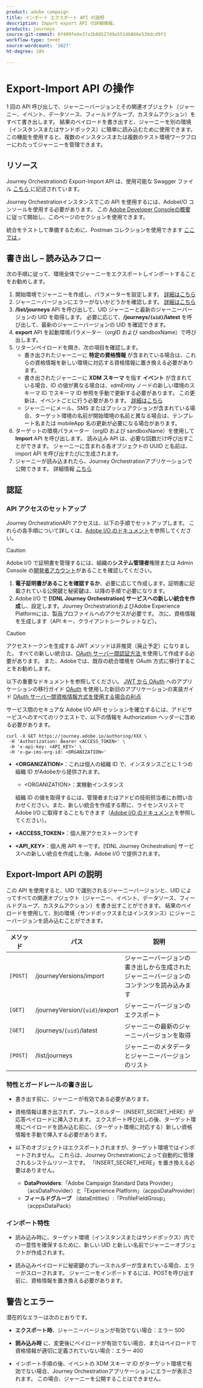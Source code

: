 ```yaml
---
product: adobe campaign
title: インポート エクスポート API の説明
description: Import export API の詳細情報。
products: journeys
source-git-commit: 8f409fe6e37a3b80527d9a5514b066e539dcd9f3
workflow-type: tm+mt
source-wordcount: '1027'
ht-degree: 18%

---
```



# Export-Import API の操作

1 回の API 呼び出しで、ジャーニーバージョンとその関連オブジェクト（ジャーニー、イベント、データソース、フィールドグループ、カスタムアクション）をすべて書き出します。 結果のペイロードを書き出すと、ジャーニーを別の環境（インスタンスまたはサンドボックス）に簡単に読み込むために使用できます。
この機能を使用すると、複数のインスタンスまたは複数のテスト環境ワークフローにわたってジャーニーを管理できます。


## リソース

Journey Orchestrationの Export-Import API は、使用可能な Swagger ファイル [ こちら ](https://adobedocs.github.io/JourneyAPI/docs/) に記述されています。

Journey Orchestrationインスタンスでこの API を使用するには、AdobeI/O コンソールを使用する必要があります。 この [Adobe Developer Consoleの概要 ](https://www.adobe.io/apis/experienceplatform/console/docs.html#!AdobeDocs/adobeio-console/master/getting-started.md) に従って開始し、このページのセクションを使用できます。

統合をテストして準備するために、Postman コレクションを使用できます [ ここでは ](https://raw.githubusercontent.com/AdobeDocs/JourneyAPI/master/postman-collections/Journey-Orchestration_Export-import-API_postman-collection.json)。


## 書き出し – 読み込みフロー

次の手順に従って、環境全体でジャーニーをエクスポートしインポートすることをお勧めします。

1. 開始環境でジャーニーを作成し、パラメーターを設定します。 [ 詳細はこちら ](https://experienceleague.adobe.com/docs/journeys/using/building-journeys/about-journey-building/journey.html)
1. ジャーニーバージョンにエラーがないかどうかを確認します。 [ 詳細はこちら ](https://experienceleague.adobe.com/docs/journeys/using/building-journeys/testing-the-journey.html)
1. **/list/journeys** API を呼び出して、UID ジャーニーと最新のジャーニーバージョンの UID を取得します。 必要に応じて、**/journeys/`{uid}`/latest** を呼び出して、最新のジャーニーバージョンの UID を確認できます。
1. **export** API を起動環境パラメーター（orgID および sandboxName）で呼び出します。
1. リターンペイロードを開き、次の項目を確認します。
   * 書き出されたジャーニーに **特定の資格情報** が含まれている場合は、これらの資格情報を新しい環境に対応する資格情報に置き換える必要があります。
   * 書き出されたジャーニーに **XDM スキーマ** を指す **イベント** が含まれている場合、ID の値が異なる場合は、xdmEntity ノードの新しい環境のスキーマ ID でスキーマ ID 参照を手動で更新する必要があります。 この更新は、イベントごとに行う必要があります。 [ 詳細はこちら ](https://experienceleague.adobe.com/docs/journeys/using/events-journeys/experience-event-schema.html)
   * ジャーニーにメール、SMS またはプッシュアクションが含まれている場合、ターゲット環境の名前が開始環境の名前と異なる場合は、テンプレート名または mobileApp 名の更新が必要になる場合があります。
1. ターゲットの環境パラメーター（orgID および sandboxName）を使用して **Import** API を呼び出します。 読み込み API は、必要な回数だけ呼び出すことができます。 ジャーニーに含まれる各オブジェクトの UUID と名前は、import API を呼び出すたびに生成されます。
1. ジャーニーが読み込まれたら、Journey Orchestrationアプリケーションで公開できます。 詳細情報 [ こちら ](https://experienceleague.adobe.com/docs/journeys/using/building-journeys/publishing-the-journey.html)


## 認証

### API アクセスのセットアップ

Journey OrchestrationAPI アクセスは、以下の手順でセットアップします。 これらの各手順について詳しくは、[Adobe I/O のドキュメント](https://www.adobe.io/authentication/auth-methods.html#!AdobeDocs/adobeio-auth/master/AuthenticationOverview/ServiceAccountIntegration.md)を参照してください。

>[!CAUTION]
>
>Adobe I/O で証明書を管理するには、組織の<b>システム管理者</b>権限または Admin Console の[開発者アカウント](https://helpx.adobe.com/jp/enterprise/using/manage-developers.html)があることを確認してください。

1. **電子証明書があることを確認するか**、必要に応じて作成します。証明書に記載されている公開鍵と秘密鍵は、以降の手順で必要になります。
1. Adobe I/O で **[!DNL Journey Orchestration] サービスへの新しい統合を作成**&#x200B;し、設定します。Journey OrchestrationおよびAdobe Experience Platformには、製品プロファイルへのアクセスが必要です。 次に、資格情報を生成します（API キー、クライアントシークレットなど）。

>[!CAUTION]
>
>アクセストークンを生成する JWT メソッドは非推奨（廃止予定）になりました。 すべての新しい統合は、[OAuth サーバー間認証方法 ](https://experienceleague.adobe.com/docs/experience-platform/landing/platform-apis/api-authentication.html#select-oauth-server-to-server) を使用して作成する必要があります。 また、Adobeでは、既存の統合環境を OAuth 方式に移行することをお勧めします。
>
>以下の重要なドキュメントを参照してください。
>[JWT から OAuth](https://developer.adobe.com/developer-console/docs/guides/authentication/ServerToServerAuthentication/migration/) へのアプリケーションの移行ガイド
>[OAuth](https://developer.adobe.com/developer-console/docs/guides/authentication/ServerToServerAuthentication/implementation/) を使用した新旧のアプリケーションの実装ガイド
>[OAuth サーバー間資格情報方式を使用する場合の利点 ](https://developer.adobe.com/developer-console/docs/guides/authentication/ServerToServerAuthentication/migration/#why-oauth-server-to-server-credentials)


サービス間のセキュアな Adobe I/O API セッションを確立するには、アドビサービスへのすべてのリクエストで、以下の情報を Authorization ヘッダーに含める必要があります。

```
curl -X GET https://journey.adobe.io/authoring/XXX \
 -H 'Authorization: Bearer <ACCESS_TOKEN>' \
 -H 'x-api-key: <API_KEY>' \
 -H 'x-gw-ims-org-id: <ORGANIZATION>'
```

* **&lt;ORGANIZATION>**：これは個人の組織 ID で、インスタンスごとに 1 つの組織 ID がAdobeから提供されます。

   * &lt;ORGANIZATION>：実稼動インスタンス

  組織 ID の値を取得するには、管理者またはアドビの技術担当者にお問い合わせください。また、新しい統合を作成する際に、ライセンスリストで Adobe I/O に取得することもできます（[Adobe I/O のドキュメント](https://www.adobe.io/authentication.html)を参照してください）。

* **&lt;ACCESS_TOKEN>**：個人用アクセストークンです

* **&lt;API_KEY>**：個人用 API キーです。[!DNL Journey Orchestration] サービスへの新しい統合を作成した後、Adobe I/O で提供されます。



## Export-Import API の説明

この API を使用すると、UID で識別されるジャーニーバージョンと、UID によってすべての関連オブジェクト（ジャーニー、イベント、データソース、フィールドグループ、カスタムアクション）を書き出すことができます。
結果のペイロードを使用して、別の環境（サンドボックスまたはインスタンス）にジャーニーバージョンを読み込むことができます。

| メソッド | パス | 説明 |
|---|---|---|
| `[POST]` | /journeyVersions/import | ジャーニーバージョンの書き出しから生成されたジャーニーバージョンのコンテンツを読み込みます |
| `[GET]` | /journeyVersion/`{uid}`/export | ジャーニーバージョンのエクスポート |
| `[GET]` | /journeys/`{uid}`/latest | ジャーニーの最新のジャーニーバージョンを取得 |
| `[POST]` | /list/journeys | ジャーニーのメタデータとジャーニーバージョンのリスト |


### 特性とガードレールの書き出し

* 書き出す前に、ジャーニーが有効である必要があります。

* 資格情報は書き出されず、プレースホルダー（INSERT_SECRET_HERE）が応答ペイロードに挿入されます。
エクスポート呼び出しの後、ターゲット環境にペイロードを読み込む前に、（ターゲット環境に対応する）新しい資格情報を手動で挿入する必要があります。

* 以下のオブジェクトはエクスポートされますが、ターゲット環境ではインポートされません。 これらは、Journey Orchestrationによって自動的に管理されるシステムリソースです。 「INSERT_SECRET_HERE」を置き換える必要はありません。
   * **DataProviders**:「Adobe Campaign Standard Data Provider」（acsDataProvider）と「Experience Platform」（acppsDataProvider）
   * **フィールドグループ** （dataEntities）:「ProfileFieldGroup」（acppsDataPack）



### インポート特性

* 読み込み時に、ターゲット環境（インスタンスまたはサンドボックス）内での一意性を確保するために、新しい UID と新しい名前でジャーニーオブジェクトが作成されます。

* 読み込みペイロードに秘密鍵のプレースホルダーが含まれている場合、エラーがスローされます。 ジャーニーをインポートするには、POSTを呼び出す前に、資格情報を置き換える必要があります。

## 警告とエラー

潜在的なエラーは次のとおりです。

* **エクスポート時**、ジャーニーバージョンが有効でない場合：エラー 500

* **読み込み時** に、変更後にペイロードが有効でない場合、またはペイロードで資格情報が適切に定義されていない場合：エラー 400

* インポート手順の後、イベントの XDM スキーマ ID がターゲット環境で有効でない場合、Journey Orchestrationアプリケーションにエラーが表示されます。 この場合、ジャーニーを公開することはできません。